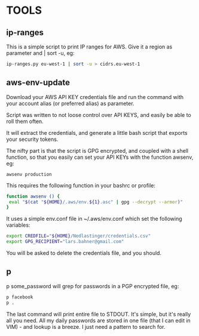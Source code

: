 TOOLS
=====


ip-ranges
---------

This is a simple script to print IP ranges for AWS. Give it a region
as parameter and | sort -u, eg:
```bash
ip-ranges.py eu-west-1 | sort -u > cidrs.eu-west-1
```


aws-env-update
--------------

Download your AWS API KEY credentials file and run the command
with your account alias (or preferred alias) as parameter.

Script was written to not loose control over API KEYS, and easily
be able to roll them often.

It will extract the credentials, and generate a little bash script
that exports your security tokens.

The nifty part is that the script is GPG encrypted, and coupled
with a shell function, so that you easily can set your API KEYs
with the function awsenv, eg:

    awsenv production

This requires the following function in your bashrc or profile:

```bash
function awsenv () {
 eval "$(cat "${HOME}/.aws/env.${1}.asc" | gpg --decrypt --armor)"
}
```


It uses a simple env.conf file in ~/.aws/env.conf which set the following
variables:
```bash
export CREDFILE="${HOME}/Nedlastinger/credentials.csv"
export GPG_RECIPIENT="lars.bahner@gmail.com"
```

You will be asked to delete the credentials file, and you should.

p
---
p some_password will grep for passwords in a PGP encrypted file, eg:
```bash
p facebook
p .
```
The last command will print entire file to STDOUT. It's simple, but it's
really all you need. All my daily passwords are stored in one file (that
I can edit in VIM) - and lookup is a breeze. I just need a pattern to 
search for.
